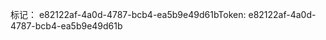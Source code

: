 <span data-ttu-id="2c6ec-101">标记： e82122af-4a0d-4787-bcb4-ea5b9e49d61b</span><span class="sxs-lookup"><span data-stu-id="2c6ec-101">Token: e82122af-4a0d-4787-bcb4-ea5b9e49d61b</span></span>